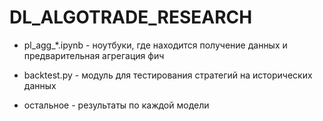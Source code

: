 # DL_ALGOTRADE_RESEARCH

* pl_agg_*.ipynb - ноутбуки, где находится получение данных и предварительная агрегация фич

* backtest.py - модуль для тестирования стратегий на исторических данных

* остальное - результаты по каждой модели
